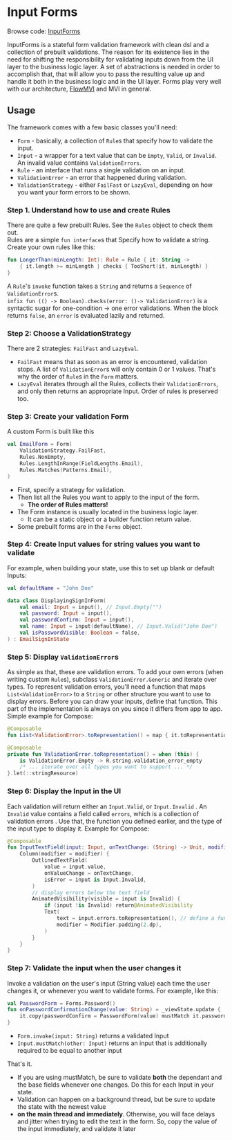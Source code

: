 # Input Forms

Browse
code: [InputForms](https://github.com/respawn-app/kmmutils/tree/master/inputforms/src/commonMain/kotlin/pro/respawn/kmmutils/inputforms)

InputForms is a stateful form validation framework with clean dsl and a collection of prebuilt validations.
The reason for its existence lies in the need for shifting the responsibility for validating inputs down from the UI
layer to the business logic layer. A set of abstractions is needed in order to accomplish that, that will allow you to
pass the resulting value up and handle it both in the business logic and in the UI layer.
Forms play very well with our architecture, [FlowMVI](https://opensource.respawn.pro/FlowMVI) and MVI in general.

## Usage

The framework comes with a few basic classes you'll need:

- `Form` - basically, a collection of `Rule`s that specify how to validate the input.
- `Input` - a wrapper for a text value that can be `Empty`, `Valid`, or `Invalid`. An invalid value
  contains `ValidationErrors`.
- `Rule` - an interface that runs a single validation on an input.
- `ValidationError` - an error that happened during validation.
- `ValidationStrategy` - either `FailFast` or `LazyEval`, depending on how you want your form errors to be shown.

### Step 1. Understand how to use and create Rules

There are quite a few prebuilt Rules. See the `Rules` object to check them out.  
Rules are a simple `fun interface`s that Specify how to validate a string.  
Create your own rules like this:

```kotlin
fun LongerThan(minLength: Int): Rule = Rule { it: String ->
    { it.length >= minLength } checks { TooShort(it, minLength) }
}
```

A `Rule`'s `invoke` function takes a `String` and returns a `Sequence` of `ValidationError`s.  
`infix fun (() -> Boolean).checks(error: ()-> ValidationError)` is a syntactic sugar for one-condition -> one error
validations. When the block returns `false`, an `error` is evaluated lazily and returned.

### Step 2: Choose a ValidationStrategy

There are 2 strategies: `FailFast` and `LazyEval`.

- `FailFast` means that as soon as an error is encountered, validation stops. A list of `ValidationError`s will only
  contain 0 or 1 values. That's why the order of `Rule`s in the `Form` matters.
- `LazyEval` iterates through all the Rules, collects their `ValidationErrors`, and only then returns an appropriate
  Input. Order of rules is preserved too.

### Step 3: Create your validation Form

A custom Form is built like this

```kotlin
val EmailForm = Form(
    ValidationStrategy.FailFast,
    Rules.NonEmpty,
    Rules.LengthInRange(FieldLengths.Email),
    Rules.Matches(Patterns.Email),
)
```

* First, specify a strategy for validation.
* Then list all the Rules you want to apply to the input of the form.
    * **The order of Rules matters!**
* The Form instance is usually located in the business logic layer.
    * It can be a static object or a builder function return value.
* Some prebuilt forms are in the `Forms` object.

### Step 4: Create Input values for string values you want to validate

For example, when building your state, use this to set up blank or default Inputs:

```kotlin
val defaultName = "John Doe"

data class DisplayingSignInForm(
    val email: Input = input(), // Input.Empty("")
    val password: Input = input(),
    val passwordConfirm: Input = input(),
    val name: Input = input(defaultName), // Input.Valid("John Doe")
    val isPasswordVisible: Boolean = false,
) : EmailSignInState
```

### Step 5: Display `ValidationError`s

As simple as that, these are validation errors.
To add your own errors (when writing custom `Rule`s), subclass `ValidationError.Generic` and iterate over types.
To represent validation errors, you'll need a function that maps `List<ValidationError>` to a `String` or other
structure you want to use to display errors. Before you can draw your inputs, define that function.
This part of the implementation is always on you since it differs from app to app.
Simple example for Compose:

```kotlin
@Composable
fun List<ValidationError>.toRepresentation() = map { it.toRepresentation() }.joinToString("\n")

@Composable
private fun ValidationError.toRepresentation() = when (this) {
    is ValidationError.Empty -> R.string.validation_error_empty
    /* ... iterate over all types you want to support ... */
}.let(::stringResource)
```

### Step 6: Display the Input in the UI

Each validation will return either an `Input.Valid`, or `Input.Invalid` . An `Invalid` value contains a field
called `errors`, which is a collection of validation errors . Use that, the function you defined earlier, and the type
of the input type to display it. Example for Compose:

```kotlin
@Composable
fun InputTextField(input: Input, onTextChange: (String) -> Unit, modifier: Modifier = Modifier) {
    Column(modifier = modifier) {
        OutlinedTextField(
            value = input.value,
            onValueChange = onTextChange,
            isError = input is Input.Invalid,
        )
        // display errors below the text field
        AnimatedVisibility(visible = input is Invalid) {
            if (input !is Invalid) return@AnimatedVisibility
            Text(
                text = input.errors.toRepresentation(), // define a function that maps ValidationError -> String
                modifier = Modifier.padding(2.dp),
            )
        }
    }
}
```

### Step 7: Validate the input when the user changes it

Invoke a validation on the user's input (String value) each time the user changes it, or whenever you want to validate
forms. For example, like this:

```kotlin
val PasswordForm = Forms.Password()
fun onPasswordConfirmationChange(value: String) = _viewState.update {
    it.copy(passwordConfirm = PasswordForm(value) mustMatch it.password)
}
```

- `Form.invoke(input: String)` returns a validated Input
- `Input.mustMatch(other: Input)` returns an input that is additionally required to be equal to another input

That's it.

* If you are using mustMatch, be sure to validate **both** the dependant and the base fields whenever one
  changes. Do this for each Input in your state.
* Validation can happen on a background thread, but be sure to update the state with the newest value
* **on the main thread and immediately**. Otherwise, you will face delays and jitter when trying to edit the text in the
  form. So, copy the value of the input immediately, and validate it later
